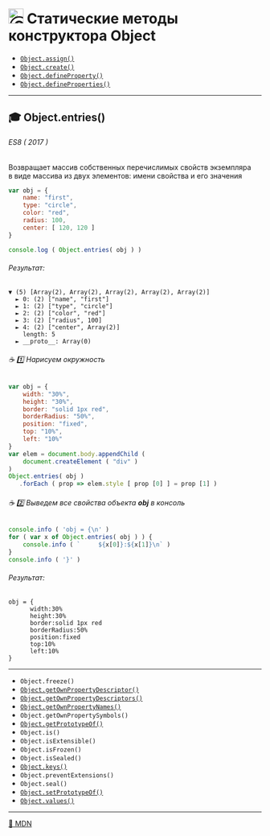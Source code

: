 # <img src="https://avatars2.githubusercontent.com/u/19735284?s=40&v=4" width="30" title="Ⓒ Irina Fylyppova ( garevna ) 2019"/> Статические методы конструктора  Object

* <a href="Object.assign">`Object.assign()`</a>
* <a href="Object.create">`Object.create()`</a>
* <a href="Object.defineProperty">`Object.defineProperty()`</a>
* <a href="Object.defineProperties">`Object.defineProperties()`</a>
***
## :mortar_board: Object.entries()
###### ES8 ( 2017 )
Возвращает массив собственных перечислимых свойств экземпляра<br/>
в виде массива из двух элементов: имени свойства и его значения  
```javascript
var obj = {
    name: "first",
    type: "circle",
    color: "red",
    radius: 100,
    center: [ 120, 120 ]
}

console.log ( Object.entries( obj ) )
```
###### Результат:
```console
▼ (5) [Array(2), Array(2), Array(2), Array(2), Array(2)]
  ► 0: (2) ["name", "first"]
  ► 1: (2) ["type", "circle"]
  ► 2: (2) ["color", "red"]
  ► 3: (2) ["radius", 100]
  ► 4: (2) ["center", Array(2)]
    length: 5
  ► __proto__: Array(0)
```
###### :coffee: :one: Нарисуем окружность
```javascript
var obj = {
    width: "30%",
    height: "30%",
    border: "solid 1px red",
    borderRadius: "50%",
    position: "fixed",
    top: "10%",
    left: "10%"
}
var elem = document.body.appendChild (
    document.createElement ( "div" )
)
Object.entries( obj )
   .forEach ( prop => elem.style [ prop [0] ] = prop [1] )
```

###### :coffee: :two: Выведем все свойства объекта **obj** в консоль
```javascript
console.info ( 'obj = {\n' )
for ( var x of Object.entries( obj ) ) {
    console.info ( `     ${x[0]}:${x[1]}\n` )
}
console.info ( '}' )
```
###### Результат:
```console
obj = {
      width:30%
      height:30%
      border:solid 1px red
      borderRadius:50%
      position:fixed
      top:10%
      left:10%
}
```
***
* `Object.freeze()`
* <a href="Object.getOwnPropertyDescriptor">`Object.getOwnPropertyDescriptor()`</a>
* <a href="Object.getOwnPropertyDescriptors">`Object.getOwnPropertyDescriptors()`</a>
* <a href="Object.getOwnPropertyNames">`Object.getOwnPropertyNames()`</a>
* `Object.getOwnPropertySymbols()`
* <a href="">`Object.getPrototypeOf()`</a>
* `Object.is()`
* `Object.isExtensible()`
* `Object.isFrozen()`
* `Object.isSealed()`
* <a href="Object.keys">`Object.keys()`</a>
* `Object.preventExtensions()`
* `Object.seal()`
* <a href="">`Object.setPrototypeOf()`</a>
* <a href="Object.values">`Object.values()`</a>

***
[:link: MDN](https://developer.mozilla.org/en-US/docs/Web/JavaScript/Reference/Global_Objects/Object)
